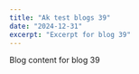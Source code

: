 ```yaml
---
title: "Ak test blogs 39"
date: "2024-12-31"
excerpt: "Excerpt for blog 39"
---
```


Blog content for blog 39